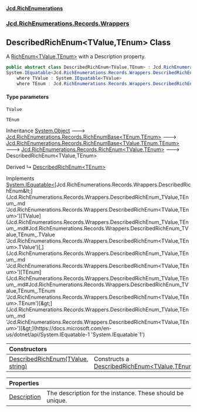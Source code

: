 #### [Jcd.RichEnumerations](index.md 'index')
### [Jcd.RichEnumerations.Records.Wrappers](Jcd.RichEnumerations.Records.Wrappers.md 'Jcd.RichEnumerations.Records.Wrappers')

## DescribedRichEnum<TValue,TEnum> Class

A [RichEnum&lt;TValue,TEnum&gt;](Jcd.RichEnumerations.Records.RichEnum_TValue,TEnum_.md 'Jcd.RichEnumerations.Records.RichEnum<TValue,TEnum>') with a Description property.

```csharp
public abstract class DescribedRichEnum<TValue,TEnum> : Jcd.RichEnumerations.Records.RichEnum<TValue, TEnum>,
System.IEquatable<Jcd.RichEnumerations.Records.Wrappers.DescribedRichEnum<TValue, TEnum>>
    where TValue : System.IEquatable<TValue>
    where TEnum : Jcd.RichEnumerations.Records.Wrappers.DescribedRichEnum<TValue, TEnum>
```
#### Type parameters

<a name='Jcd.RichEnumerations.Records.Wrappers.DescribedRichEnum_TValue,TEnum_.TValue'></a>

`TValue`

<a name='Jcd.RichEnumerations.Records.Wrappers.DescribedRichEnum_TValue,TEnum_.TEnum'></a>

`TEnum`

Inheritance [System.Object](https://docs.microsoft.com/en-us/dotnet/api/System.Object 'System.Object') &#129106; [Jcd.RichEnumerations.Records.RichEnumBase&lt;](Jcd.RichEnumerations.Records.RichEnumBase_TEnumeration,TEnumeratedItem_.md 'Jcd.RichEnumerations.Records.RichEnumBase<TEnumeration,TEnumeratedItem>')[TEnum](Jcd.RichEnumerations.Records.Wrappers.DescribedRichEnum_TValue,TEnum_.md#Jcd.RichEnumerations.Records.Wrappers.DescribedRichEnum_TValue,TEnum_.TEnum 'Jcd.RichEnumerations.Records.Wrappers.DescribedRichEnum<TValue,TEnum>.TEnum')[,](Jcd.RichEnumerations.Records.RichEnumBase_TEnumeration,TEnumeratedItem_.md 'Jcd.RichEnumerations.Records.RichEnumBase<TEnumeration,TEnumeratedItem>')[TEnum](Jcd.RichEnumerations.Records.Wrappers.DescribedRichEnum_TValue,TEnum_.md#Jcd.RichEnumerations.Records.Wrappers.DescribedRichEnum_TValue,TEnum_.TEnum 'Jcd.RichEnumerations.Records.Wrappers.DescribedRichEnum<TValue,TEnum>.TEnum')[&gt;](Jcd.RichEnumerations.Records.RichEnumBase_TEnumeration,TEnumeratedItem_.md 'Jcd.RichEnumerations.Records.RichEnumBase<TEnumeration,TEnumeratedItem>') &#129106; [Jcd.RichEnumerations.Records.RichEnumBase&lt;](Jcd.RichEnumerations.Records.RichEnumBase_TValue,TEnumeration,TEnumeratedItem_.md 'Jcd.RichEnumerations.Records.RichEnumBase<TValue,TEnumeration,TEnumeratedItem>')[TValue](Jcd.RichEnumerations.Records.Wrappers.DescribedRichEnum_TValue,TEnum_.md#Jcd.RichEnumerations.Records.Wrappers.DescribedRichEnum_TValue,TEnum_.TValue 'Jcd.RichEnumerations.Records.Wrappers.DescribedRichEnum<TValue,TEnum>.TValue')[,](Jcd.RichEnumerations.Records.RichEnumBase_TValue,TEnumeration,TEnumeratedItem_.md 'Jcd.RichEnumerations.Records.RichEnumBase<TValue,TEnumeration,TEnumeratedItem>')[TEnum](Jcd.RichEnumerations.Records.Wrappers.DescribedRichEnum_TValue,TEnum_.md#Jcd.RichEnumerations.Records.Wrappers.DescribedRichEnum_TValue,TEnum_.TEnum 'Jcd.RichEnumerations.Records.Wrappers.DescribedRichEnum<TValue,TEnum>.TEnum')[,](Jcd.RichEnumerations.Records.RichEnumBase_TValue,TEnumeration,TEnumeratedItem_.md 'Jcd.RichEnumerations.Records.RichEnumBase<TValue,TEnumeration,TEnumeratedItem>')[TEnum](Jcd.RichEnumerations.Records.Wrappers.DescribedRichEnum_TValue,TEnum_.md#Jcd.RichEnumerations.Records.Wrappers.DescribedRichEnum_TValue,TEnum_.TEnum 'Jcd.RichEnumerations.Records.Wrappers.DescribedRichEnum<TValue,TEnum>.TEnum')[&gt;](Jcd.RichEnumerations.Records.RichEnumBase_TValue,TEnumeration,TEnumeratedItem_.md 'Jcd.RichEnumerations.Records.RichEnumBase<TValue,TEnumeration,TEnumeratedItem>') &#129106; [Jcd.RichEnumerations.Records.RichEnum&lt;](Jcd.RichEnumerations.Records.RichEnum_TValue,TEnum_.md 'Jcd.RichEnumerations.Records.RichEnum<TValue,TEnum>')[TValue](Jcd.RichEnumerations.Records.Wrappers.DescribedRichEnum_TValue,TEnum_.md#Jcd.RichEnumerations.Records.Wrappers.DescribedRichEnum_TValue,TEnum_.TValue 'Jcd.RichEnumerations.Records.Wrappers.DescribedRichEnum<TValue,TEnum>.TValue')[,](Jcd.RichEnumerations.Records.RichEnum_TValue,TEnum_.md 'Jcd.RichEnumerations.Records.RichEnum<TValue,TEnum>')[TEnum](Jcd.RichEnumerations.Records.Wrappers.DescribedRichEnum_TValue,TEnum_.md#Jcd.RichEnumerations.Records.Wrappers.DescribedRichEnum_TValue,TEnum_.TEnum 'Jcd.RichEnumerations.Records.Wrappers.DescribedRichEnum<TValue,TEnum>.TEnum')[&gt;](Jcd.RichEnumerations.Records.RichEnum_TValue,TEnum_.md 'Jcd.RichEnumerations.Records.RichEnum<TValue,TEnum>') &#129106; DescribedRichEnum<TValue,TEnum>

Derived
&#8627; [DescribedRichEnum&lt;TEnum&gt;](Jcd.RichEnumerations.Records.Wrappers.DescribedRichEnum_TEnum_.md 'Jcd.RichEnumerations.Records.Wrappers.DescribedRichEnum<TEnum>')

Implements [System.IEquatable&lt;](https://docs.microsoft.com/en-us/dotnet/api/System.IEquatable-1 'System.IEquatable`1')[Jcd.RichEnumerations.Records.Wrappers.DescribedRichEnum&lt;](Jcd.RichEnumerations.Records.Wrappers.DescribedRichEnum_TValue,TEnum_.md 'Jcd.RichEnumerations.Records.Wrappers.DescribedRichEnum<TValue,TEnum>')[TValue](Jcd.RichEnumerations.Records.Wrappers.DescribedRichEnum_TValue,TEnum_.md#Jcd.RichEnumerations.Records.Wrappers.DescribedRichEnum_TValue,TEnum_.TValue 'Jcd.RichEnumerations.Records.Wrappers.DescribedRichEnum<TValue,TEnum>.TValue')[,](Jcd.RichEnumerations.Records.Wrappers.DescribedRichEnum_TValue,TEnum_.md 'Jcd.RichEnumerations.Records.Wrappers.DescribedRichEnum<TValue,TEnum>')[TEnum](Jcd.RichEnumerations.Records.Wrappers.DescribedRichEnum_TValue,TEnum_.md#Jcd.RichEnumerations.Records.Wrappers.DescribedRichEnum_TValue,TEnum_.TEnum 'Jcd.RichEnumerations.Records.Wrappers.DescribedRichEnum<TValue,TEnum>.TEnum')[&gt;](Jcd.RichEnumerations.Records.Wrappers.DescribedRichEnum_TValue,TEnum_.md 'Jcd.RichEnumerations.Records.Wrappers.DescribedRichEnum<TValue,TEnum>')[&gt;](https://docs.microsoft.com/en-us/dotnet/api/System.IEquatable-1 'System.IEquatable`1')

| Constructors | |
| :--- | :--- |
| [DescribedRichEnum(TValue, string)](Jcd.RichEnumerations.Records.Wrappers.DescribedRichEnum_TValue,TEnum_.DescribedRichEnum(TValue,string).md 'Jcd.RichEnumerations.Records.Wrappers.DescribedRichEnum<TValue,TEnum>.DescribedRichEnum(TValue, string)') | Constructs a [DescribedRichEnum&lt;TValue,TEnum&gt;](Jcd.RichEnumerations.Records.Wrappers.DescribedRichEnum_TValue,TEnum_.md 'Jcd.RichEnumerations.Records.Wrappers.DescribedRichEnum<TValue,TEnum>') |

| Properties | |
| :--- | :--- |
| [Description](Jcd.RichEnumerations.Records.Wrappers.DescribedRichEnum_TValue,TEnum_.Description.md 'Jcd.RichEnumerations.Records.Wrappers.DescribedRichEnum<TValue,TEnum>.Description') | The description for the instance. These should be unique. |
